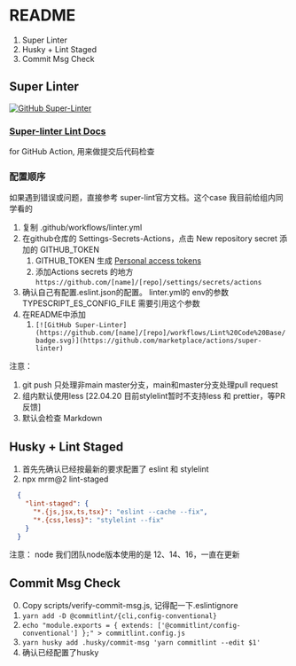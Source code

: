 # README

1. Super Linter
2. Husky + Lint Staged
3. Commit Msg Check

## Super Linter

[![GitHub Super-Linter](https://github.com/hzz780/super-linter-demo/workflows/Lint%20Code%20Base/badge.svg)](https://github.com/marketplace/actions/super-linter)

### [Super-linter Lint Docs](https://github.com/github/super-linter)

for GitHub Action, 用来做提交后代码检查

### 配置顺序
如果遇到错误或问题，直接参考 super-lint官方文档。这个case 我目前给组内同学看的

1. 复制 .github/workflows/linter.yml
2. 在github仓库的 Settings-Secrets-Actions，点击 New repository secret 添加的 GITHUB_TOKEN
   1. GITHUB_TOKEN 生成 [Personal access tokens](https://github.com/settings/tokens)
   2. 添加Actions secrets 的地方 ``https://github.com/[name]/[repo]/settings/secrets/actions``
3. 确认自己有配置.eslint.json的配置。 linter.yml的 env的参数 TYPESCRIPT_ES_CONFIG_FILE 需要引用这个参数
4. 在README中添加
   1. ``[![GitHub Super-Linter](https://github.com/[name]/[repo]/workflows/Lint%20Code%20Base/badge.svg)](https://github.com/marketplace/actions/super-linter)``

注意：
1. git push 只处理非main master分支，main和master分支处理pull request
2. 组内默认使用less [22.04.20 目前stylelint暂时不支持less 和 prettier，等PR反馈]
3. 默认会检查 Markdown

## Husky + Lint Staged

1. 首先先确认已经按最新的要求配置了 eslint 和 stylelint
2. npx mrm@2 lint-staged
```json
  {
    "lint-staged": {
      "*.{js,jsx,ts,tsx}": "eslint --cache --fix",
      "*.{css,less}": "stylelint --fix"
    }
  }
```

注意：
node 我们团队node版本使用的是 12、14、16，一直在更新

## Commit Msg Check

0. Copy scripts/verify-commit-msg.js, 记得配一下.eslintignore
1. ```yarn add -D @commitlint/{cli,config-conventional}```
2. ```echo "module.exports = { extends: ['@commitlint/config-conventional'] };" > commitlint.config.js```
3. ```yarn husky add .husky/commit-msg 'yarn commitlint --edit $1'```
4. 确认已经配置了husky

